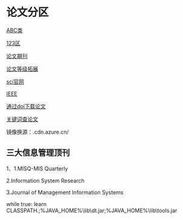 # 论文分区
[ABC类](https://zhuanlan.zhihu.com/p/58223340)


[123区](https://zhuanlan.zhihu.com/p/362622151)

[论文期刊](https://dblp.org/)

[论文等级拓展](https://chrome.google.com/webstore/detail/show-conferencejournal-ra/hcfmpekcjhpfcokagmhnhldpacknikim)

[sci官网](https://www.sciencedirect.com/)

[IEEE](https://ieeexplore.ieee.org/Xplore/home.jsp)

[通过doi下载论文](https://sci-hubtw.hkvisa.net/)

[关键词查论文](https://www.semanticscholar.org/me/research)

镜像换源：.cdn.azure.cn/
## 三大信息管理顶刊
1、1.MISQ-MIS Quarterly

2.Information System Research

3.Journal of Management Information Systems

while true: learn
CLASSPATH.;%JAVA_HOME%\lib\dt.jar;%JAVA_HOME%\lib\tools.jar